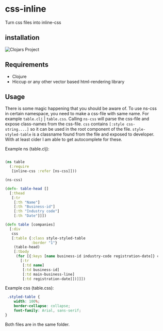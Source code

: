 # css-inline

Turn css files into inline-css

## installation

![Clojars Project](https://img.shields.io/clojars/v/org.clojars.ralii/css-inline.svg)

## Requirements
- Clojure
- Hiccup or any other vector based html-rendering library

## Usage

There is some magic happening that you should be aware of. To use ns-css in certain namespace, you need to make a css-file with same name. For example `table.clj` | `table.css`.
Calling `ns-css` will parse the css-file and expose class-names from the css-file. `css` contains `[:style css-string....]` so it can be used in the root component of the file.
`style-styled-table` is a classname found from the file and exposed to developer. With at least cider I am able to get autocomplete for these.

Example ns (table.clj):

``` clojure

(ns table
  (:require
   [inline-css :refer [ns-css]]))

(ns-css)

(defn- table-head []
  [:thead
   [:tr
    [:th "Name"]
    [:th "Business-id"]
    [:th "Industry code"]
    [:th "Date"]]])

(defn table [companies]
  [:div
   css
   [:table {:class style-styled-table
            :border "1"}
    (table-head)
    [:tbody
     (for [{:keys [name business-id industry-code registration-date]} companies]
       [:tr
        [:td name]
        [:td business-id]
        [:td main-business-line]
        [:td registration-date]])]]])
```

Example css (table.css):

``` css
 .styled-table {
    width: 100%;
    border-collapse: collapse;
    font-family: Arial, sans-serif;
}

```

Both files are in the same folder.
